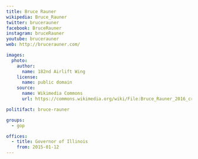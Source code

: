 ```yaml
---
title: Bruce Rauner
wikipedia: Bruce_Rauner
twitter: brucerauner
facebook: BruceRauner
instagram: bruceRauner
youtube: brucerauner
web: http://brucerauner.com/

images:
  photo:
    author:
      name: 182nd Airlift Wing
    license:
      name: public domain
    source:
      name: Wikimedia Commons
      url: https://commons.wikimedia.org/wiki/File:Bruce_Rauner_2016_cropped.jpg

politifact: bruce-rauner

groups:
  - gop

offices:
  - title: Governor of Illinois
    from: 2015-01-12
---
```

